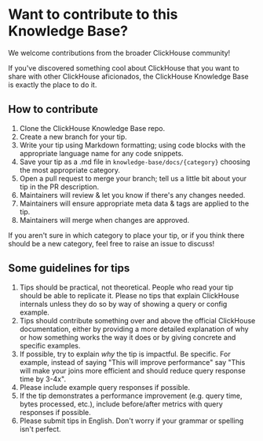 # Want to contribute to this Knowledge Base?

We welcome contributions from the broader ClickHouse community! 

If you've discovered something cool about ClickHouse that you want to share with other ClickHouse aficionados, the ClickHouse Knowledge Base is exactly the place to do it.

## How to contribute

1. Clone the ClickHouse Knowledge Base repo.
2. Create a new branch for your tip.
3. Write your tip using Markdown formatting; using code blocks with the appropriate language name for any code snippets.
4. Save your tip as a .md file in `knowledge-base/docs/{category}` choosing the most appropriate category.
5. Open a pull request to merge your branch; tell us a little bit about your tip in the PR description.
6. Maintainers will review & let you know if there's any changes needed.
7. Maintainers will ensure appropriate meta data & tags are applied to the tip.
8. Maintainers will merge when changes are approved.

If you aren't sure in which category to place your tip, or if you think there should be a new category, feel free to raise an issue to discuss!

## Some guidelines for tips
1. Tips should be practical, not theoretical. People who read your tip should be able to replicate it. Please no tips that explain ClickHouse internals unless they do so by way of showing a query or config example.
2. Tips should contribute something over and above the official ClickHouse documentation, either by providing a more detailed explanation of why or how something works the way it does or by giving concrete and specific examples.
3. If possible, try to explain *why* the tip is impactful. Be specific. For example, instead of saying "This will improve performance" say "This will make your joins more efficient and should reduce query response time by 3-4x".
4. Please include example query responses if possible.
5. If the tip demonstrates a performance improvement (e.g. query time, bytes processed, etc.), include before/after metrics with query responses if possible.
6. Please submit tips in English. Don't worry if your grammar or spelling isn't perfect.
